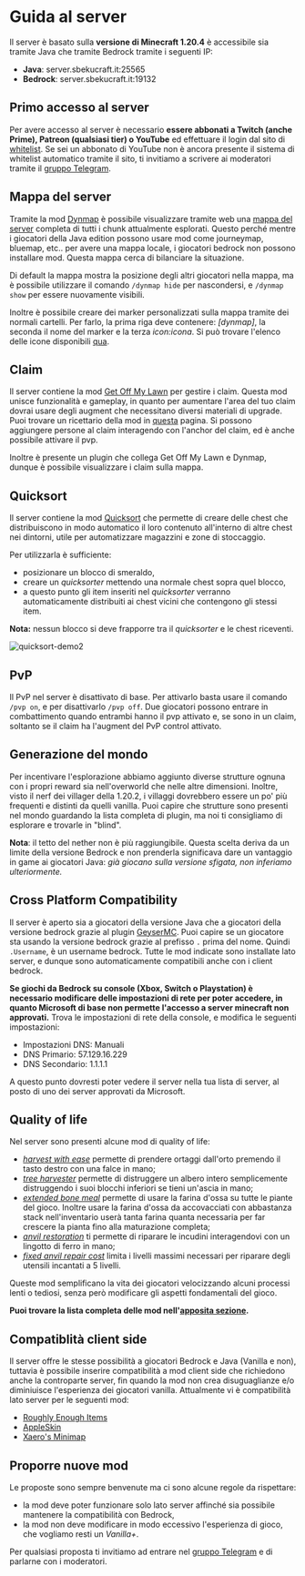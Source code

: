 # Guida al server

Il server è basato sulla **versione di Minecraft 1.20.4** è accessibile sia tramite Java che tramite Bedrock tramite i seguenti IP:

- **Java**: server.sbekucraft.it:25565
- **Bedrock**: server.sbekucraft.it:19132

## Primo accesso al server 
Per avere accesso al server è necessario **essere abbonati a Twitch (anche Prime), Patreon (qualsiasi tier) o YouTube** ed effettuare il login dal sito di [whitelist](https://whitelist.sbekucraft.it). 
Se sei un abbonato di YouTube non è ancora presente il sistema di whitelist automatico tramite il sito, ti invitiamo a scrivere ai moderatori tramite il [gruppo Telegram](https://t.me/sbekucraftchat).

## Mappa del server
Tramite la mod [Dynmap](https://modrinth.com/plugin/dynmap) è possibile visualizzare tramite web una [mappa del server](https://map.sbekucraft.it) completa di tutti i chunk attualmente esplorati.
Questo perché mentre i giocatori della Java edition possono usare mod come journeymap, bluemap, etc.. per avere una mappa locale, i giocatori bedrock non possono installare mod.
Questa mappa cerca di bilanciare la situazione.

Di default la mappa mostra la posizione degli altri giocatori nella mappa, ma è possibile utilizzare il comando `/dynmap hide` per nascondersi, e `/dynmap show` per essere nuovamente visibili.

Inoltre è possibile creare dei marker personalizzati sulla mappa tramite dei normali cartelli.
Per farlo, la prima riga deve contenere: *[dynmap]*, la seconda il nome del marker e la terza *icon:icona*. Si può trovare l'elenco delle icone disponibili [qua](https://camo.githubusercontent.com/29c0ba4976a7db3d89d141ab38fd0dcb6126e994fd9d43d2e6341010b89679c6/687474703a2f2f6d696b657072696d6d2e636f6d2f696d616765732f4d61726b6572732e706e67).

## Claim
Il server contiene la mod [Get Off My Lawn](https://github.com/Patbox/get-off-my-lawn-reserved) per gestire i claim.
Questa mod unisce funzionalità e gameplay, in quanto per aumentare l'area del tuo claim dovrai usare degli augment che necessitano diversi materiali di upgrade.
Puoi trovare un ricettario della mod in [questa](https://github.com/Patbox/get-off-my-lawn-reserved/blob/1.19.4/recipes.md) pagina.
Si possono aggiungere persone al claim interagendo con l'anchor del claim, ed è anche possibile attivare il pvp.

Inoltre è presente un plugin che collega Get Off My Lawn e Dynmap, dunque è possibile visualizzare i claim sulla mappa.

## Quicksort
Il server contiene la mod [Quicksort](https://modrinth.com/mod/quicksort) che permette di creare delle chest che distribuiscono in modo automatico il loro contenuto all'interno di altre chest nei dintorni, utile per automatizzare magazzini e zone di stoccaggio. 

Per utilizzarla è sufficiente:

- posizionare un blocco di smeraldo,
- creare un *quicksorter* mettendo una normale chest sopra quel blocco,
- a questo punto gli item inseriti nel *quicksorter* verranno automaticamente distribuiti ai chest vicini che contengono gli stessi item.

**Nota:** nessun blocco si deve frapporre tra il *quicksorter* e le chest riceventi.

![quicksort-demo2](../img/quicksort-demo2.gif)

## PvP
Il PvP nel server è disattivato di base. Per attivarlo basta usare il comando `/pvp on`, e per disattivarlo `/pvp off`.
Due giocatori possono entrare in combattimento quando entrambi hanno il pvp attivato e, se sono in un claim, soltanto se il claim ha l'augment del PvP control attivato.

## Generazione del mondo
Per incentivare l'esplorazione abbiamo aggiunto diverse strutture ognuna con i propri reward sia nell'overworld che nelle altre dimensioni.
Inoltre, visto il nerf dei villager della 1.20.2, i villaggi dovrebbero essere un po' più frequenti e distinti da quelli vanilla.
Puoi capire che strutture sono presenti nel mondo guardando la lista completa di plugin, ma noi ti consigliamo di esplorare e trovarle in "blind".

**Nota**: il tetto del nether non è più raggiungibile. Questa scelta deriva da un limite della versione Bedrock e non prenderla significava dare un vantaggio in game ai giocatori Java: *già giocano sulla versione sfigata, non inferiamo ulteriormente.*

## Cross Platform Compatibility
Il server è aperto sia a giocatori della versione Java che a giocatori della versione bedrock grazie al plugin [GeyserMC](https://geysermc.org/).
Puoi capire se un giocatore sta usando la versione bedrock grazie al prefisso `.` prima del nome. Quindi `.Username`, è un username bedrock.
Tutte le mod indicate sono installate lato server, e dunque sono automaticamente compatibili anche con i client bedrock.

**Se giochi da Bedrock su console (Xbox, Switch o Playstation) è necessario modificare delle impostazioni di rete per poter accedere, in quanto Microsoft di base non permette l'accesso a server minecraft non approvati.**
Trova le impostazioni di rete della console, e modifica le seguenti impostazioni:

- Impostazioni DNS: Manuali
- DNS Primario: 57.129.16.229
- DNS Secondario: 1.1.1.1

A questo punto dovresti poter vedere il server nella tua lista di server, al posto di uno dei server approvati da Microsoft.

## Quality of life
Nel server sono presenti alcune mod di quality of life:

- [*harvest with ease*](https://modrinth.com/mod/harvest-with-ease) permette di prendere ortaggi dall'orto premendo il tasto destro con una falce in mano;
- [*tree harvester*](https://modrinth.com/mod/tree-harvester) permette di distruggere un albero intero semplicemente distruggendo i suoi blocchi inferiori se tieni un'ascia in mano; 
- [*extended bone meal*](https://modrinth.com/mod/extended-bone-meal) permette di usare la farina d'ossa su tutte le piante del gioco. Inoltre usare la farina d'ossa da accovacciati con abbastanza stack nell'inventario userà tanta farina quanta necessaria per far crescere la pianta fino alla maturazione completa;
- [*anvil restoration*](https://modrinth.com/mod/anvil-restoration) ti permette di riparare le incudini interagendovi con un lingotto di ferro in mano;
- [*fixed anvil repair cost*](https://modrinth.com/mod/fixed-anvil-repair-cost) limita i livelli massimi necessari per riparare degli utensili incantati a 5 livelli.

Queste mod semplificano la vita dei giocatori velocizzando alcuni processi lenti o tediosi, senza però modificare gli aspetti fondamentali del gioco.

**Puoi trovare la lista completa delle mod nell'[apposita sezione](content.md).**

## Compatiblità client side
Il server offre le stesse possibilità a giocatori Bedrock e Java (Vanilla e non), tuttavia è possibile inserire compatibilità a mod client side che richiedono anche la controparte server, fin quando la mod non crea disuguaglianze e/o diminiuisce l'esperienza dei giocatori vanilla.
Attualmente vi è compatibilità lato server per le seguenti mod:

- [Roughly Enough Items](https://modrinth.com/mod/rei)
- [AppleSkin](https://modrinth.com/mod/appleskin)
- [Xaero's Minimap](https://modrinth.com/mod/xaeros-minimap)

## Proporre nuove mod 
Le proposte sono sempre benvenute ma ci sono alcune regole da rispettare: 

- la mod deve poter funzionare solo lato server affinché sia possibile mantenere la compatibilità con Bedrock,
- la mod non deve modificare in modo eccessivo l'esperienza di gioco, che vogliamo resti un *Vanilla+*.

Per qualsiasi proposta ti invitiamo ad entrare nel [gruppo Telegram](https://t.me/sbekucraftchat) e di parlarne con i moderatori.
